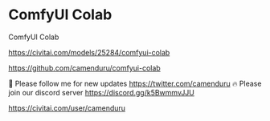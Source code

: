 ComfyUI Colab
========================
ComfyUI Colab

https://civitai.com/models/25284/comfyui-colab

https://github.com/camenduru/comfyui-colab

🐣 Please follow me for new updates https://twitter.com/camenduru
🔥 Please join our discord server https://discord.gg/k5BwmmvJJU




https://civitai.com/user/camenduru